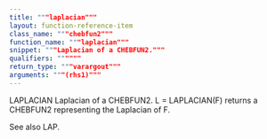 ```yaml
---
title: """laplacian"""
layout: function-reference-item
class_name: """chebfun2"""
function_name: """laplacian"""
snippet: """Laplacian of a CHEBFUN2."""
qualifiers: """"""
return_type: """varargout"""
arguments: """(rhs1)"""
---
```


 LAPLACIAN   Laplacian of a CHEBFUN2.
    L = LAPLACIAN(F) returns a CHEBFUN2 representing the Laplacian of F.
 
  See also LAP.
